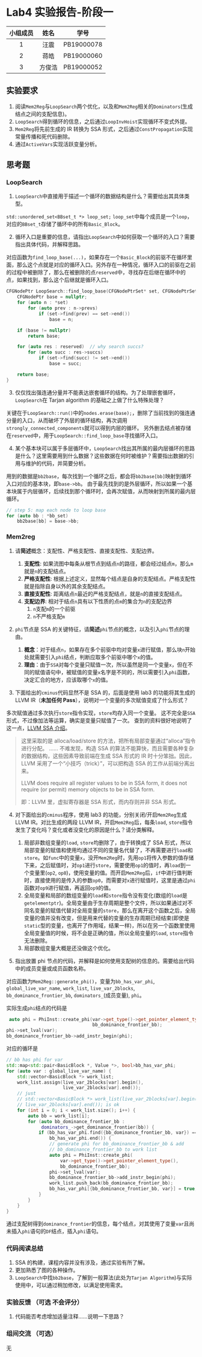 # Lab4 实验报告-阶段一

| 小组成员 |  姓名  |    学号    |
| :------: | :----: | :--------: |
|    1     |  汪震  | PB19000078 |
|    2     |  蒋皓  | PB19000060 |
|    3     | 方俊浩 | PB19000052 |

## 实验要求

1. 阅读`Mem2Reg`与`LoopSearch`两个优化，以及和`Mem2Reg`相关的`Dominators`(生成结点之间的支配信息)。
2. `LoopSearch`得到循环的信息，之后通过`LoopInvHoist`实现循环不变式外提。
3. `Mem2Reg`将先前生成的 IR 转换为 SSA 形式，之后通过`ConstPropagation`实现常量传播和死代码删除。
4. 通过`ActiveVars`实现活跃变量分析。

## 思考题

### LoopSearch

1. `LoopSearch`中直接用于描述一个循环的数据结构是什么？需要给出其具体类型。

`std::unordered_set<BBset_t *> loop_set;`
`loop_set`中每个成员是一个`loop`，对应的`BBset_t`存储了循环中的所有`Basic_Block`。

2. 循环入口是重要的信息，请指出`LoopSearch`中如何获取一个循环的入口？需要指出具体代码，并解释思路。

对应函数为`find_loop_base(...)`，如果存在一个`Basic_Block`的前驱不在循环里面，那么这个点就是对应的循环入口。另外存在一种情况，循环入口的前驱在之前的过程中被删除了，那么在被删除的点`reserved`中，寻找存在后继在循环中的点，如果找到，那么这个后继就是循环入口。

```cpp
CFGNodePtr LoopSearch::find_loop_base(CFGNodePtrSet* set, CFGNodePtrSet& reserved) {
    CFGNodePtr base = nullptr;
    for (auto n : *set)
        for (auto prev : n->prevs)
            if (set->find(prev) == set->end())
                base = n;

    if (base != nullptr)
        return base;

    for (auto res : reserved)  // why search succs?
        for (auto succ : res->succs)
            if (set->find(succ) != set->end())
                base = succ;

    return base;
}
```

3. 仅仅找出强连通分量并不能表达嵌套循环的结构。为了处理嵌套循环，`LoopSearch`在 Tarjan algorithm 的基础之上做了什么特殊处理？

关键在于`LoopSearch::run()`中的`nodes.erase(base);`，删除了当前找到的强连通分量的入口，从而破坏了外层的循环结构，再次调用`strongly_connected_components`就可以得到内层的循环。
另外删去结点被存储在`reserved`中，用于`LoopSearch::find_loop_base`寻找循环入口。

4. 某个基本块可以属于多层循环中，`LoopSearch`找出其所属的最内层循环的思路是什么？这里需要用到什么数据？这些数据在何时被维护？需要指出数据的引用与维护的代码，并简要分析。

用到的数据是`bb2base`，每次找到一个循环之后，都会将`bb2base[bb]`映射到循环入口对应的基本块，即`base->bb`。
由于最先找到的是外层循环，所以如果一个基本块属于内层循环，后续找到那个循环时，会再次赋值，从而映射到所属的最内层循环。

```cpp
// step 5: map each node to loop base
for (auto bb : *bb_set)
    bb2base[bb] = base->bb;
```

### Mem2reg

1. 请**简述**概念：支配性、严格支配性、直接支配性、支配边界。

    1. **支配性**: 如果流图中每条从根节点到结点`n`的路径，都会经过结点`m`，那么`m`就是`n`的支配结点。
    2. **严格支配性**: 根据上述定义，显然每个结点是自身的支配结点。严格支配性就是指除自身以外的其余支配结点。
    3. **直接支配性**: 距离结点`n`最近的严格支配结点，就是`n`的直接支配结点。
    4. **支配边界**: 相对于结点`n`具有以下性质的点`m`的集合为`n`的支配边界
        1. `n`支配`m`的一个前驱
        2. `n`不严格支配`m`

2. `phi`节点是 SSA 的关键特征，请**简述**`phi`节点的概念，以及引入`phi`节点的理由。

    1. **概念**：对于结点`n`，如果存在多个前驱中均对变量`x`进行赋值，那么块`n`开始处就需要引入`phi`结点，判断应取多个前驱中哪个`x`的值。
    2. **理由**：由于`SSA`对每个变量只赋值一次，所以虽然是同一个变量`x`，但在不同的赋值语句中，被赋值的变量`x`名字是不同的，所以需要引入`phi`函数，决定汇合的地方，应该取哪个`x`的值。

3. 下面给出的`cminus`代码显然不是 SSA 的，后面是使用 lab3 的功能将其生成的 LLVM IR（**未加任何 Pass**），说明对一个变量的多次赋值变成了什么形式？

多次赋值通过多次执行`store`指令实现，`store`均存入同一个变量。
这不完全是`SSA`形式，不过像加法等运算，确实是变量只赋值了一次。
查到的资料很好地说明了这一点，[LLVM SSA 介绍](https://blog.csdn.net/qq_29674357/article/details/78731713)。

> 这里采取的是 alloca/load/store 的方法，把所有局部变量通过“alloca”指令进行分配。 ...... 不难发现，构造 SSA 的算法不能算快，而且需要各种复杂的数据结构，这些因素导致前端在生成 SSA 形式的 IR 时十分笨拙。因此，LLVM 采用了一个“小技巧（trick）”，可以把构造 SSA 的工作从前端分离出来。
>
> LLVM does require all register values to be in SSA form, it does not require (or permit) memory objects to be in SSA form.
>
> 即：LLVM 里，虚拟寄存器是 SSA 形式，而内存则并非 SSA 形式。

4. 对下面给出的`cminus`程序，使用 lab3 的功能，分别关闭/开启`Mem2Reg`生成 LLVM IR。对比生成的两段 LLVM IR，开启`Mem2Reg`后，每条`load`, `store`指令发生了变化吗？变化或者没变化的原因是什么？请分类解释。

    1. 局部非数组变量的`load`, `store`均删除了，由于转换成了 SSA 形式，所以局部变量的赋值和使用均通过不同的变量名代替了，不再需要进行`load`和`store`。如`func`中的变量`x`，没开`Mem2Reg`时，先用`op1`将传入参数的值存储下来，之后赋值时，对`op1`进行`store`，需要使用`op1`的值时，再`load`到一个变量里(`op2`, `op8`)，使用变量的值。而开启`Mem2Reg`后，`if`中进行值判断时，直接使用的是传入的参数`op0`，而需要对`x`进行赋值时，这里是通过`phi`函数对`op9`进行赋值，再返回`op9`的值。
    2. 全局变量和局部的数组变量的`load`和`store`指令没有变化(数组的`load`是`getelementptr`)。全局变量由于生存周期是整个文件，所以如果通过对不同名变量的赋值代替对全局变量的`store`，那么在离开这个函数之后，全局变量的值并没有改变，但是用来代替的变量的生存周期已经结束(即使是`static`型的变量，也离开了作用域，结果一样)，所以在另一个函数里使用全局变量值的时候，将不会是正确的值，所以全局变量的`load`, `store`指令无法删除。
    3. 局部数组变量大概是还没做这个优化。

5. 指出放置 phi 节点的代码，并解释是如何使用支配树的信息的。需要给出代码中的成员变量或成员函数名称。

对应函数为`Mem2Reg::generate_phi()`，变量为`bb_has_var_phi`, `global_live_var_name`, `work_list`, `live_var_2blocks`, `bb_dominance_frontier_bb`, `dominators_`(成员变量), `phi`。

实际生成`phi`结点的代码是

```c++
 auto phi = PhiInst::create_phi(var->get_type()->get_pointer_element_type(),
                                bb_dominance_frontier_bb);
phi->set_lval(var);
bb_dominance_frontier_bb->add_instr_begin(phi);
```

对应的循环是

```c++
// bb has phi for var
std::map<std::pair<BasicBlock *, Value *>, bool>bb_has_var_phi;
for (auto var : global_live_var_name) {
    std::vector<BasicBlock *> work_list;
    work_list.assign(live_var_2blocks[var].begin(),
                     live_var_2blocks[var].end());
    // just
    // std::vector<BasicBlock *> work_list(live_var_2blocks[var].begin(), \
    // live_var_2blocks[var].end()); is ok
    for (int i = 0; i < work_list.size(); i++) {
        auto bb = work_list[i];
        for (auto bb_dominance_frontier_bb :
             dominators_->get_dominance_frontier(bb)) {
            if (bb_has_var_phi.find({bb_dominance_frontier_bb, var}) ==
                bb_has_var_phi.end()) {
                // generate phi for bb_dominance_frontier_bb & add
                // bb_dominance_frontier_bb to work list
                auto phi = PhiInst::create_phi(
                    var->get_type()->get_pointer_element_type(),
                    bb_dominance_frontier_bb);
                phi->set_lval(var);
                bb_dominance_frontier_bb->add_instr_begin(phi);
                work_list.push_back(bb_dominance_frontier_bb);
                bb_has_var_phi[{bb_dominance_frontier_bb, var}] = true;
            }
        }
    }
}
```

通过支配树得到`dominance_frontier`的信息，每个结点，对其使用了变量`var`且尚未插入`phi`语句的`DF`结点，插入`phi`语句。

### 代码阅读总结

1. SSA 的构建，课程内容并没有涉及，通过实验有所了解。
2. 更加熟悉了图的各种操作。
3. `LoopSearch`中找`bb2base`，了解到一般算法(此处为`Tarjan Algorithm`)与实际使用中，可以通过稍加修改，以满足使用需求。

### 实验反馈 （可选 不会评分）

1. 代码能否考虑增加适量注释……说明一下思路？

### 组间交流 （可选）

无
